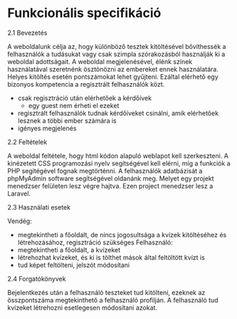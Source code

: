 # Funkcionális specifikáció

2.1 Bevezetés

A weboldalunk célja az, hogy különböző tesztek kitöltésével bővíthessék a felhasználók a tudásukat vagy csak szimpla szórakozásból használják ki a weboldal adottságait.
A weboldal megjelenésével, élénk színek használatával szeretnénk ösztönözni az embereket ennek használatára. Helyes kitöltés esetén pontszámokat lehet gyűjteni.
Ezáltal elérhető egy bizonyos kompetencia a regisztrált felhasználók közt.
- csak regisztráció után elérhetőek a kérdőívek
  - egy guest nem érheti el ezeket
- regisztrált felhasználók tudnak kérdőíveket csinálni, amik elérhetőek lesznek a többi ember számára is
- igényes megjelenés

2.2 Feltételek

A weboldal feltétele, hogy html kódon alapuló weblapot kell szerkeszteni. A kinézetett CSS programozási nyelv segítségével kell elérni, míg a funkciók a PHP 
segítégével fognak megtörténni. A felhasználók adatbázisát a phpMyAdmin software segítségével oldanánk meg. Melyet egy projekt menedzser felületen lesz végre hajtva. Ezen project menedzser lesz a Laravel.

2.3 Használati esetek

Vendég:
  - megtekintheti a főoldalt, de nincs jogosultsága a kvízek kitöltéséhez és létrehozásához, regisztráció szükséges
Felhasználó:
  - megtekintheti a főoldalt, a kvízeket
  - létrehozhat kvízeket, és ki is tölthet mások által feltöltött kvízt is
  - tud képet feltölteni, jelszót módosítani

2.4 Forgatókönyvek

Bejelentkezés után a felhasználó teszteket tud kitölteni, ezeknek az összpontszáma megtekinthető a felhasználó profilján. A felhasználó tud kvízeket létrehozni esetlegesen módosítani azokat. 
